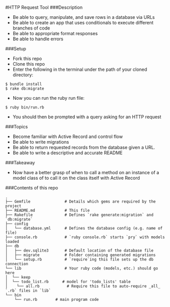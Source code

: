 #HTTP Request Tool
###Description
- Be able to query, manipulate, and save rows in a database via URLs
- Be able to create an app that uses conditionals to execute different branches of code
- Be able to appropriate format responses
- Be able to handle errors

###Setup
- Fork this repo
- Clone this repo
- Enter the following in the terminal under the path of your cloned directory:

```
$ bundle install
$ rake db:migrate
```
- Now you can run the ruby run file:

```
$ ruby bin/run.rb
```
- You should then be prompted with a query asking for an HTTP request

###Topics
- Become familiar with Active Record and control flow
- Be able to write migrations
- Be able to return requested records from the database given a URL.
- Be able to write a descriptive and accurate README

###Takeaway

- Now have a better grasp of when to call a method on an instance of a model class of to call it on the class itself with Active Record


###Contents of this repo

```
.
├── Gemfile               # Details which gems are required by the project
├── README.md             # This file
├── Rakefile              # Defines `rake generate:migration` and `db:migrate`
├── config
│   └── database.yml      # Defines the database config (e.g. name of file)
├── console.rb            # `ruby console.rb` starts `pry` with models loaded
├── db
│   ├── dev.sqlite3       # Default location of the database file
│   ├── migrate           # Folder containing generated migrations
│   └── setup.rb          # `require`ing this file sets up the db connection
└── lib                   # Your ruby code (models, etc.) should go here
│  └── keep
│  └── todo_list.rb      # model for 'todo_lists' table
│    └── all.rb            # Require this file to auto-require _all_ `.rb` files in `lib`
└── bin
    └── run.rb        # main program code
